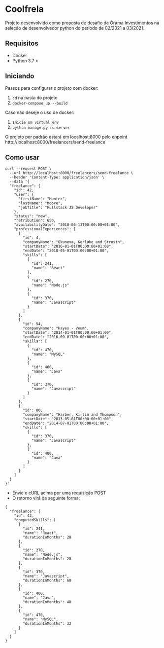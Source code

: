 # Coolfrela

Projeto desenvolvido como proposta de desafio da Órama Investimentos na seleção de desenvolvedor python do periodo
de 02/2021 a 03/2021.

## Requisitos

* Docker
* Python 3.7 >

## Iniciando

Passos para configurar o projeto com docker:

1. `cd` na pasta do projeto
2. `docker-compose up --build`

Caso não deseje o uso de docker:
1. `Inicie um virtual env`
2. `python manage.py runserver`

O projeto por padrão estará em localhost:8000 pelo enpoint http://localhost:8000/freelancers/send-freelance

## Como usar

```
curl --request POST \
  --url http://localhost:8000/freelancers/send-freelance \
  --header 'Content-Type: application/json' \
  --data '{
  "freelance": {
    "id": 42,
    "user": {
      "firstName": "Hunter",
      "lastName": "Moore",
      "jobTitle": "Fullstack JS Developer"
    },
    "status": "new",
    "retribution": 650,
    "availabilityDate": "2018-06-13T00:00:00+01:00",
    "professionalExperiences": [
      {
        "id": 4,
        "companyName": "Okuneva, Kerluke and Strosin",
        "startDate": "2016-01-01T00:00:00+01:00",
        "endDate": "2018-05-01T00:00:00+01:00",
        "skills": [
          {
            "id": 241,
            "name": "React"
          },
          {
            "id": 270,
            "name": "Node.js"
          },
          {
            "id": 370,
            "name": "Javascript"
          }
        ]
      },
      {
        "id": 54,
        "companyName": "Hayes - Veum",
        "startDate": "2014-01-01T00:00:00+01:00",
        "endDate": "2016-09-01T00:00:00+01:00",
        "skills": [
          {
            "id": 470,
            "name": "MySQL"
          },
          {
            "id": 400,
            "name": "Java"
          },
          {
            "id": 370,
            "name": "Javascript"
          }
        ]
      },
      {
        "id": 80,
        "companyName": "Harber, Kirlin and Thompson",
        "startDate": "2013-05-01T00:00:00+01:00",
        "endDate": "2014-07-01T00:00:00+01:00",
        "skills": [
          {
            "id": 370,
            "name": "Javascript"
          },
          {
            "id": 400,
            "name": "Java"
          }
        ]
      }
    ]
  }
}'
```

- Envie o cURL acima por uma requisição POST 
- O retorno virá da seguinte forma: 

```
{
  "freelance": {
    "id": 42,
    "computedSkills": [
      {
        "id": 241,
        "name": "React",
        "durationInMonths": 28
      },
      {
        "id": 270,
        "name": "Node.js",
        "durationInMonths": 28
      },
      {
        "id": 370,
        "name": "Javascript",
        "durationInMonths": 60
      },
      {
        "id": 400,
        "name": "Java",
        "durationInMonths": 40
      },
      {
        "id": 470,
        "name": "MySQL",
        "durationInMonths": 32
      }
    ]
  }
}

```


